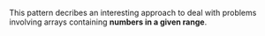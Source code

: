 This pattern decribes an interesting approach to deal with problems involving arrays containing **numbers in a given range**.